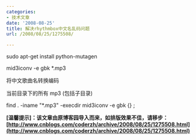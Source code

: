 ```yaml
---
categories:
- 技术文章
date: '2008-08-25'
title: 解决rhythmbox中文名乱码问题
url: /2008/08/25/1275508/

---
```



sudo apt-get install python-mutagen

mid3iconv -e gbk *.mp3

将中文歌曲名转换编码

当前目录下的所有 mp3 (包括子目录)

find . -iname "*.mp3" -execdir mid3iconv -e gbk {} ;

**[温馨提示]：该文章由原博客园导入而来，如排版效果不佳，请移步：[http://www.cnblogs.com/coderzh/archive/2008/08/25/1275508.html](http://www.cnblogs.com/coderzh/archive/2008/08/25/1275508.html)**